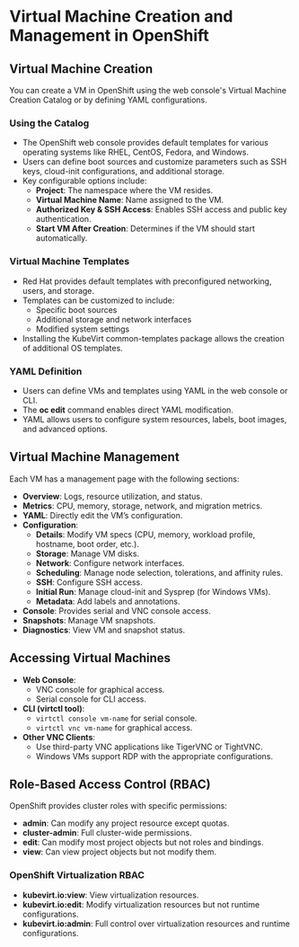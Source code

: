 # Virtual Machine Creation and Management in OpenShift

## Virtual Machine Creation
You can create a VM in OpenShift using the web console's Virtual Machine Creation Catalog or by defining YAML configurations.

### Using the Catalog
- The OpenShift web console provides default templates for various operating systems like RHEL, CentOS, Fedora, and Windows.
- Users can define boot sources and customize parameters such as SSH keys, cloud-init configurations, and additional storage.
- Key configurable options include:
  - **Project**: The namespace where the VM resides.
  - **Virtual Machine Name**: Name assigned to the VM.
  - **Authorized Key & SSH Access**: Enables SSH access and public key authentication.
  - **Start VM After Creation**: Determines if the VM should start automatically.

### Virtual Machine Templates
- Red Hat provides default templates with preconfigured networking, users, and storage.
- Templates can be customized to include:
  - Specific boot sources
  - Additional storage and network interfaces
  - Modified system settings
- Installing the KubeVirt common-templates package allows the creation of additional OS templates.

### YAML Definition
- Users can define VMs and templates using YAML in the web console or CLI.
- The **oc edit** command enables direct YAML modification.
- YAML allows users to configure system resources, labels, boot images, and advanced options.

## Virtual Machine Management
Each VM has a management page with the following sections:
- **Overview**: Logs, resource utilization, and status.
- **Metrics**: CPU, memory, storage, network, and migration metrics.
- **YAML**: Directly edit the VM’s configuration.
- **Configuration**:
  - **Details**: Modify VM specs (CPU, memory, workload profile, hostname, boot order, etc.).
  - **Storage**: Manage VM disks.
  - **Network**: Configure network interfaces.
  - **Scheduling**: Manage node selection, tolerations, and affinity rules.
  - **SSH**: Configure SSH access.
  - **Initial Run**: Manage cloud-init and Sysprep (for Windows VMs).
  - **Metadata**: Add labels and annotations.
- **Console**: Provides serial and VNC console access.
- **Snapshots**: Manage VM snapshots.
- **Diagnostics**: View VM and snapshot status.

## Accessing Virtual Machines
- **Web Console**:
  - VNC console for graphical access.
  - Serial console for CLI access.
- **CLI (virtctl tool)**:
  - `virtctl console vm-name` for serial console.
  - `virtctl vnc vm-name` for graphical access.
- **Other VNC Clients**:
  - Use third-party VNC applications like TigerVNC or TightVNC.
  - Windows VMs support RDP with the appropriate configurations.

## Role-Based Access Control (RBAC)
OpenShift provides cluster roles with specific permissions:
- **admin**: Can modify any project resource except quotas.
- **cluster-admin**: Full cluster-wide permissions.
- **edit**: Can modify most project objects but not roles and bindings.
- **view**: Can view project objects but not modify them.

### OpenShift Virtualization RBAC
- **kubevirt.io:view**: View virtualization resources.
- **kubevirt.io:edit**: Modify virtualization resources but not runtime configurations.
- **kubevirt.io:admin**: Full control over virtualization resources and runtime configurations.
